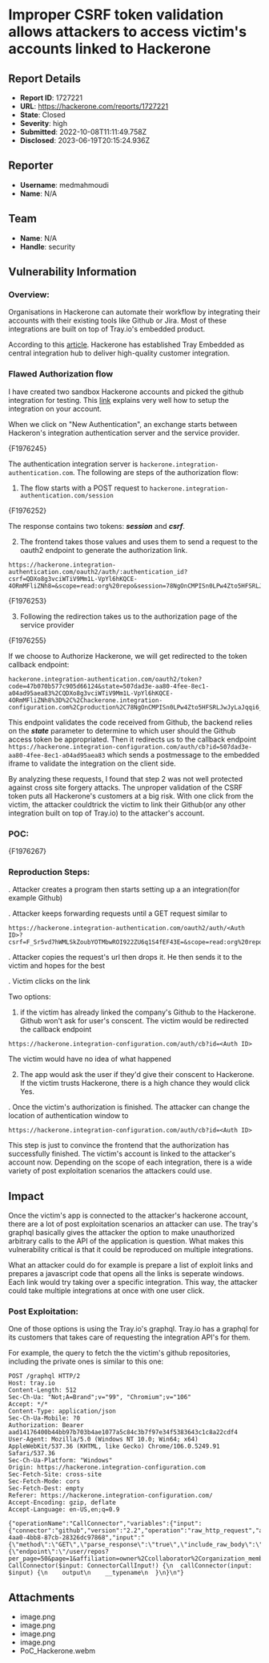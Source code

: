 # Improper CSRF token validation allows attackers to access victim's accounts linked to Hackerone

## Report Details
- **Report ID**: 1727221
- **URL**: https://hackerone.com/reports/1727221
- **State**: Closed
- **Severity**: high
- **Submitted**: 2022-10-08T11:11:49.758Z
- **Disclosed**: 2023-06-19T20:15:24.936Z

## Reporter
- **Username**: medmahmoudi
- **Name**: N/A

## Team
- **Name**: N/A
- **Handle**: security

## Vulnerability Information
### Overview:

Organisations in Hackerone can automate their workflow by integrating their accounts with their existing tools like Github or Jira. Most of these integrations are built on top of Tray.io's embedded product.

According to this [article](https://tray.io/customers/story/hackerone). Hackerone has established Tray Embedded as central integration hub to deliver high-quality customer integration.

### Flawed Authorization flow

I have created two sandbox Hackerone accounts and picked the github integration for testing. This [link](https://docs.hackerone.com/programs/github-integration.html) explains very well how to setup the integration on your account.

When we click on "New Authentication", an exchange starts between Hackeron's integration authentication server and the service provider. 

{F1976245}

The authentication integration server is ```hackerone.integration-authentication.com```. The following are steps of the authorization flow:

1. The flow starts with a POST request to
```hackerone.integration-authentication.com/session```

 {F1976252}

The response contains two tokens: ***session*** and ***csrf***. 

2. The frontend takes those values and uses them to send a request to the oauth2 endpoint to generate the authorization link.

```
https://hackerone.integration-authentication.com/oauth2/auth/:authentication_id?csrf=QDXo8g3vciWTiV9Mm1L-VpYl6hKQCE-4ORmMFliZNh8=&scope=read:org%20repo&session=78NgOnCMPISn0LPw4Zto5HFSRLJwJyLaJqqi6_bFmXU=
```

 {F1976253}

3. Following the redirection takes us to the authorization page of the service provider

 {F1976255}

If we choose to Authorize Hackerone, we will get redirected to the token callback endpoint:
```
hackerone.integration-authentication.com/oauth2/token?code=47b070b577c905d66124&state=507dad3e-aa80-4fee-8ec1-a04ad95aea83%2CQDXo8g3vciWTiV9Mm1L-VpYl6hKQCE-4ORmMFliZNh8%3D%2C%2Chackerone.integration-configuration.com%2Cproduction%2C78NgOnCMPISn0LPw4Zto5HFSRLJwJyLaJqqi6_bFmXU%3D
```
 

This endpoint validates the code received from Github, the backend relies on the ***state*** parameter to determine to which user should the Github access token be appropriated. Then it redirects us to the callback endpoint ```https://hackerone.integration-configuration.com/auth/cb?id=507dad3e-aa80-4fee-8ec1-a04ad95aea83``` which sends a postmessage to the embedded iframe to validate the integration on the client side.

By analyzing these requests, I found that step 2 was not well protected against cross site forgery attacks. The unproper validation of the CSRF token puts all Hackerone's customers at a big risk. With one click from the victim, the attacker couldtrick the victim to link their Github(or any other integration built on top of Tray.io) to the attacker's account.

### POC:
{F1976267}


### Reproduction Steps:
. Attacker creates a program then starts setting up a an integration(for example Github)

. Attacker keeps forwarding requests until a GET request similar to

```
https://hackerone.integration-authentication.com/oauth2/auth/<Auth ID>?csrf=F_Sr5vd7hWMLSkZoubYOTMbwROI922ZU6q1S4fEF43E=&scope=read:org%20repo&session=1iydW3sIKpyTGxhG8lxeWY9ddzaUknoUJT9Rr51ptMc=
```

. Attacker copies the request's url then drops it. He then sends it to the victim and hopes for the best

. Victim clicks on the link

Two options:
1. if the victim has already linked the company's Github to the Hackerone. Github won't ask for user's conscent. The victim would be redirected the callback endpoint

```
https://hackerone.integration-configuration.com/auth/cb?id=<Auth ID>
```

The victim would have no idea of what happened

2. The app would ask the user if they'd give their conscent to Hackerone. If the victim trusts Hackerone, there is a high chance they would click Yes.

. Once the victim's authorization is finished. The attacker can change the location of authentication window to 

```
https://hackerone.integration-configuration.com/auth/cb?id=<Auth ID>
```

This step is just to convince the frontend that the authorization has successfully finished.
The victim's account is linked to the attacker's account now. Depending on the scope of each integration, there is a wide variety of post exploitation scenarios the attackers could use.

## Impact

Once the victim's app is connected to the attacker's hackerone account, there are a lot of post exploitation scenarios an attacker can use. The tray's graphql basically gives the attacker the option to make unauthorized arbitrary calls to the API of the application is question. What makes this vulnerability critical is that it could be reproduced on multiple integrations.

What an attacker could do for example is prepare a list of exploit links and prepares a javascript code that opens all the links is seperate windows. Each link would try taking over a specific integration. This way, the attacker could take multiple integrations at once with one user click.

### Post Exploitation:

One of those options is using the Tray.io's graphql. Tray.io has a graphql for its customers that takes care of requesting the integration API's for them.
 
For example, the query to fetch the the victim's github repositories, including the private ones is similar to this one:

```
POST /graphql HTTP/2
Host: tray.io
Content-Length: 512
Sec-Ch-Ua: "Not;A=Brand";v="99", "Chromium";v="106"
Accept: */*
Content-Type: application/json
Sec-Ch-Ua-Mobile: ?0
Authorization: Bearer aad14176400b44bb97b703b4ae1077a5c84c3b7f97e34f5383643c1c8a22cdf4
User-Agent: Mozilla/5.0 (Windows NT 10.0; Win64; x64) AppleWebKit/537.36 (KHTML, like Gecko) Chrome/106.0.5249.91 Safari/537.36
Sec-Ch-Ua-Platform: "Windows"
Origin: https://hackerone.integration-configuration.com
Sec-Fetch-Site: cross-site
Sec-Fetch-Mode: cors
Sec-Fetch-Dest: empty
Referer: https://hackerone.integration-configuration.com/
Accept-Encoding: gzip, deflate
Accept-Language: en-US,en;q=0.9

{"operationName":"CallConnector","variables":{"input":{"connector":"github","version":"2.2","operation":"raw_http_request","authId":"22583997-4aa0-4bb8-87cb-28326dc97868","input":"{\"method\":\"GET\",\"parse_response\":\"true\",\"include_raw_body\":\"false\",\"url\":{\"endpoint\":\"/user/repos?per_page=50&page=1&affiliation=owner%2Ccollaborator%2Corganization_member\"}}"}},"query":"mutation CallConnector($input: ConnectorCallInput!) {\n  callConnector(input: $input) {\n    output\n    __typename\n  }\n}\n"}
```

## Attachments
- image.png
- image.png
- image.png
- image.png
- PoC_Hackerone.webm
